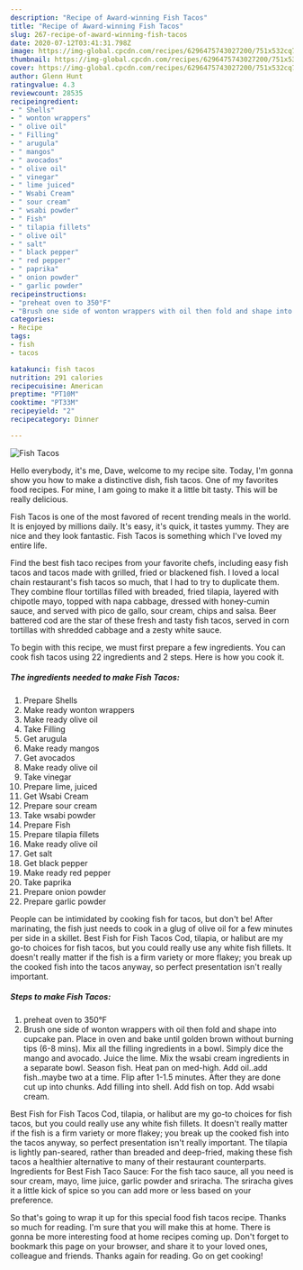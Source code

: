 ```yaml
---
description: "Recipe of Award-winning Fish Tacos"
title: "Recipe of Award-winning Fish Tacos"
slug: 267-recipe-of-award-winning-fish-tacos
date: 2020-07-12T03:41:31.798Z
image: https://img-global.cpcdn.com/recipes/6296475743027200/751x532cq70/fish-tacos-recipe-main-photo.jpg
thumbnail: https://img-global.cpcdn.com/recipes/6296475743027200/751x532cq70/fish-tacos-recipe-main-photo.jpg
cover: https://img-global.cpcdn.com/recipes/6296475743027200/751x532cq70/fish-tacos-recipe-main-photo.jpg
author: Glenn Hunt
ratingvalue: 4.3
reviewcount: 28535
recipeingredient:
- " Shells"
- " wonton wrappers"
- " olive oil"
- " Filling"
- " arugula"
- " mangos"
- " avocados"
- " olive oil"
- " vinegar"
- " lime juiced"
- " Wsabi Cream"
- " sour cream"
- " wsabi powder"
- " Fish"
- " tilapia fillets"
- " olive oil"
- " salt"
- " black pepper"
- " red pepper"
- " paprika"
- " onion powder"
- " garlic powder"
recipeinstructions:
- "preheat oven to 350°F"
- "Brush one side of wonton wrappers with oil then fold and shape into cupcake pan. Place in oven and bake until golden brown without burning tips (6-8 mins). Mix all the filling ingredients in a bowl. Simply dice the mango and avocado. Juice the lime. Mix the wsabi cream ingredients in a separate bowl. Season fish. Heat pan on med-high. Add oil..add fish..maybe two at a time. Flip after 1-1.5 minutes. After they are done cut up into chunks. Add filling into shell. Add fish on top.  Add wsabi cream."
categories:
- Recipe
tags:
- fish
- tacos

katakunci: fish tacos 
nutrition: 291 calories
recipecuisine: American
preptime: "PT10M"
cooktime: "PT33M"
recipeyield: "2"
recipecategory: Dinner

---
```



![Fish Tacos](https://img-global.cpcdn.com/recipes/6296475743027200/751x532cq70/fish-tacos-recipe-main-photo.jpg)

Hello everybody, it's me, Dave, welcome to my recipe site. Today, I'm gonna show you how to make a distinctive dish, fish tacos. One of my favorites food recipes. For mine, I am going to make it a little bit tasty. This will be really delicious.

Fish Tacos is one of the most favored of recent trending meals in the world. It is enjoyed by millions daily. It's easy, it's quick, it tastes yummy. They are nice and they look fantastic. Fish Tacos is something which I've loved my entire life.

Find the best fish taco recipes from your favorite chefs, including easy fish tacos and tacos made with grilled, fried or blackened fish. I loved a local chain restaurant&#39;s fish tacos so much, that I had to try to duplicate them. They combine flour tortillas filled with breaded, fried tilapia, layered with chipotle mayo, topped with napa cabbage, dressed with honey-cumin sauce, and served with pico de gallo, sour cream, chips and salsa. Beer battered cod are the star of these fresh and tasty fish tacos, served in corn tortillas with shredded cabbage and a zesty white sauce.


To begin with this recipe, we must first prepare a few ingredients. You can cook fish tacos using 22 ingredients and 2 steps. Here is how you cook it.

<!--inarticleads1-->

##### The ingredients needed to make Fish Tacos:

1. Prepare  Shells
1. Make ready  wonton wrappers
1. Make ready  olive oil
1. Take  Filling
1. Get  arugula
1. Make ready  mangos
1. Get  avocados
1. Make ready  olive oil
1. Take  vinegar
1. Prepare  lime, juiced
1. Get  Wsabi Cream
1. Prepare  sour cream
1. Take  wsabi powder
1. Prepare  Fish
1. Prepare  tilapia fillets
1. Make ready  olive oil
1. Get  salt
1. Get  black pepper
1. Make ready  red pepper
1. Take  paprika
1. Prepare  onion powder
1. Prepare  garlic powder


People can be intimidated by cooking fish for tacos, but don&#39;t be! After marinating, the fish just needs to cook in a glug of olive oil for a few minutes per side in a skillet. Best Fish for Fish Tacos Cod, tilapia, or halibut are my go-to choices for fish tacos, but you could really use any white fish fillets. It doesn&#39;t really matter if the fish is a firm variety or more flakey; you break up the cooked fish into the tacos anyway, so perfect presentation isn&#39;t really important. 

<!--inarticleads2-->

##### Steps to make Fish Tacos:

1. preheat oven to 350°F
1. Brush one side of wonton wrappers with oil then fold and shape into cupcake pan. Place in oven and bake until golden brown without burning tips (6-8 mins). Mix all the filling ingredients in a bowl. Simply dice the mango and avocado. Juice the lime. Mix the wsabi cream ingredients in a separate bowl. Season fish. Heat pan on med-high. Add oil..add fish..maybe two at a time. Flip after 1-1.5 minutes. After they are done cut up into chunks. Add filling into shell. Add fish on top.  Add wsabi cream.


Best Fish for Fish Tacos Cod, tilapia, or halibut are my go-to choices for fish tacos, but you could really use any white fish fillets. It doesn&#39;t really matter if the fish is a firm variety or more flakey; you break up the cooked fish into the tacos anyway, so perfect presentation isn&#39;t really important. The tilapia is lightly pan-seared, rather than breaded and deep-fried, making these fish tacos a healthier alternative to many of their restaurant counterparts. Ingredients for Best Fish Taco Sauce: For the fish taco sauce, all you need is sour cream, mayo, lime juice, garlic powder and sriracha. The sriracha gives it a little kick of spice so you can add more or less based on your preference. 

So that's going to wrap it up for this special food fish tacos recipe. Thanks so much for reading. I'm sure that you will make this at home. There is gonna be more interesting food at home recipes coming up. Don't forget to bookmark this page on your browser, and share it to your loved ones, colleague and friends. Thanks again for reading. Go on get cooking!
